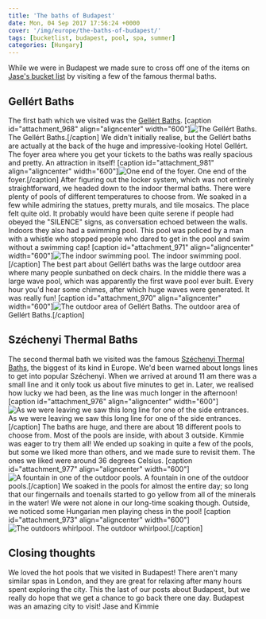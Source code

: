 ```yaml
---
title: 'The baths of Budapest'
date: Mon, 04 Sep 2017 17:56:24 +0000
cover: '/img/europe/the-baths-of-budapest/'
tags: [bucketlist, budapest, pool, spa, summer]
categories: [Hungary]
---
```


While we were in Budapest we made sure to cross off one of the items on [Jase's bucket list](http://coupleofkiwis.com/jases-european-bucket-list/) by visiting a few of the famous thermal baths.

Gellért Baths
-------------

The first bath which we visited was the [Gellért Baths](http://gellertspa.com/). \[caption id="attachment_968" align="aligncenter" width="600"\]![The Gellért Baths.](http://coupleofkiwis.com/wp-content/uploads/2017/08/baths_gellert-600x338.jpg) The Gellért Baths.\[/caption\] We didn't initially realise, but the Gellért baths are actually at the back of the huge and impressive-looking Hotel Gellért. The foyer area where you get your tickets to the baths was really spacious and pretty. An attraction in itself! \[caption id="attachment_981" align="aligncenter" width="600"\]![One end of the foyer.](http://coupleofkiwis.com/wp-content/uploads/2017/09/gellert-600x419.jpg) One end of the foyer.\[/caption\] After figuring out the locker system, which was not entirely straightforward, we headed down to the indoor thermal baths. There were plenty of pools of different temperatures to choose from. We soaked in a few while admiring the statues, pretty murals, and tile mosaics. The place felt quite old. It probably would have been quite serene if people had obeyed the "SILENCE" signs, as conversation echoed between the walls. Indoors they also had a swimming pool. This pool was policed by a man with a whistle who stopped people who dared to get in the pool and swim without a swimming cap! \[caption id="attachment_971" align="aligncenter" width="600"\]![The indoor swimming pool.](http://coupleofkiwis.com/wp-content/uploads/2017/08/baths_gellert_indoors-600x338.jpg) The indoor swimming pool.\[/caption\] The best part about Gellért baths was the large outdoor area where many people sunbathed on deck chairs. In the middle there was a large wave pool, which was apparently the first wave pool ever built. Every hour you'd hear some chimes, after which huge waves were generated. It was really fun! \[caption id="attachment_970" align="aligncenter" width="600"\]![The outdoor area of Gellért Baths.](http://coupleofkiwis.com/wp-content/uploads/2017/08/baths_outdoors_gellert-600x338.jpg) The outdoor area of Gellért Baths.\[/caption\]

**Széchenyi Thermal Baths**
---------------------------

The second thermal bath we visited was the famous [Széchenyi Thermal Baths](http://www.szechenyibath.hu/), the biggest of its kind in Europe. We'd been warned about longs lines to get into popular Széchenyi. When we arrived at around 11 am there was a small line and it only took us about five minutes to get in. Later, we realised how lucky we had been, as the line was much longer in the afternoon! \[caption id="attachment_976" align="aligncenter" width="600"\]![As we were leaving we saw this long line for one of the side entrances.](http://coupleofkiwis.com/wp-content/uploads/2017/09/baths_afternoon-600x338.jpg) As we were leaving we saw this long line for one of the side entrances.\[/caption\] The baths are huge, and there are about 18 different pools to choose from. Most of the pools are inside, with about 3 outside. Kimmie was eager to try them all! We ended up soaking in quite a few of the pools, but some we liked more than others, and we made sure to revisit them. The ones we liked were around 36 degrees Celsius. \[caption id="attachment_977" align="aligncenter" width="600"\]![A fountain in one of the outdoor pools.](http://coupleofkiwis.com/wp-content/uploads/2017/09/baths_fountain-600x338.jpg) A fountain in one of the outdoor pools.\[/caption\] We soaked in the pools for almost the entire day; so long that our fingernails and toenails started to go yellow from all of the minerals in the water! We were not alone in our long-time soaking though. Outside, we noticed some Hungarian men playing chess in the pool! \[caption id="attachment_973" align="aligncenter" width="600"\]![The outdoors whirlpool.](http://coupleofkiwis.com/wp-content/uploads/2017/08/baths_sz-600x338.jpg) The outdoor whirlpool.\[/caption\]

Closing thoughts
----------------

We loved the hot pools that we visited in Budapest! There aren't many similar spas in London, and they are great for relaxing after many hours spent exploring the city. This the last of our posts about Budapest, but we really do hope that we get a chance to go back there one day. Budapest was an amazing city to visit! Jase and Kimmie